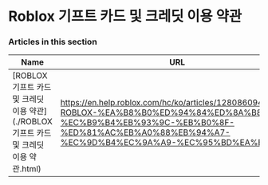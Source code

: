 # Roblox 기프트 카드 및 크레딧 이용 약관  
### Articles in this section
Name|URL
-|-
[ROBLOX 기프트 카드 및 크레딧 이용 약관](./ROBLOX 기프트 카드 및 크레딧 이용 약관.html) |https://en.help.roblox.com/hc/ko/articles/12808609433108-ROBLOX-%EA%B8%B0%ED%94%84%ED%8A%B8-%EC%B9%B4%EB%93%9C-%EB%B0%8F-%ED%81%AC%EB%A0%88%EB%94%A7-%EC%9D%B4%EC%9A%A9-%EC%95%BD%EA%B4%80